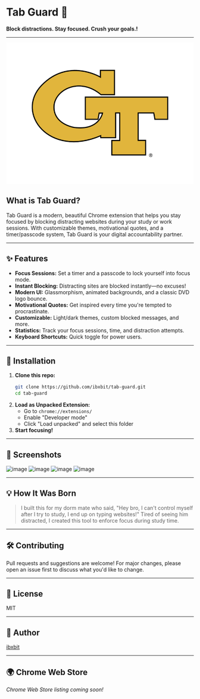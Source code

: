 # Tab Guard 🔐 
 
**Block distractions. Stay focused. Crush your goals.!**  
      
---        
       
![Tab Guard Logo](assets/tab-guard-logo.png)   
  
## What is Tab Guard?
Tab Guard is a modern, beautiful Chrome extension that helps you stay focused by blocking distracting websites during your study or work sessions. With customizable themes, motivational quotes, and a timer/passcode system, Tab Guard is your digital accountability partner. 
     
---                    
                 
## ✨ Features         
- **Focus Sessions:** Set a timer and a passcode to lock yourself into focus mode.              
- **Instant Blocking:** Distracting sites are blocked instantly—no excuses!       
- **Modern UI:** Glassmorphism, animated backgrounds, and a classic DVD logo bounce.      
- **Motivational Quotes:** Get inspired every time you're tempted to procrastinate.      
- **Customizable:** Light/dark themes, custom blocked messages, and more.       
- **Statistics:** Track your focus sessions, time, and distraction attempts.   
- **Keyboard Shortcuts:** Quick toggle for power users.   
     
---    
     
  
## 🚀 Installation  
1. **Clone this repo:**  
   ```bash
   git clone https://github.com/ibxbit/tab-guard.git 
   cd tab-guard 
   ```
2. **Load as Unpacked Extension:**
   - Go to `chrome://extensions/`
   - Enable "Developer mode"
   - Click "Load unpacked" and select this folder
3. **Start focusing!**

---

## 📸 Screenshots
![image](https://github.com/user-attachments/assets/d269cbd9-06c6-4d85-9636-560894b2640a)
![image](https://github.com/user-attachments/assets/e1bd22b3-7dbb-46cf-97c1-4cc4371e3e4e)
![image](https://github.com/user-attachments/assets/ca94637d-2216-4274-9c1f-cb78446b0737)
![image](https://github.com/user-attachments/assets/dcd55868-e5d7-4c89-a6cb-915745d6d231)



---

## 💡 How It Was Born
> I built this for my dorm mate who said, "Hey bro, I can't control myself after I try to study, I end up on typing websites!" Tired of seeing him distracted, I created this tool to enforce focus during study time.

---

## 🛠️ Contributing 
Pull requests and suggestions are welcome! For major changes, please open an issue first to discuss what you'd like to change.

---

## 📄 License
MIT

---

## 👤 Author
[ibxbit](https://github.com/ibxbit)

---

## 🌍 Chrome Web Store
_Chrome Web Store listing coming soon!_

